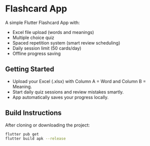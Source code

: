 # Flashcard App

A simple Flutter Flashcard App with:
- Excel file upload (words and meanings)
- Multiple choice quiz
- Spaced repetition system (smart review scheduling)
- Daily session limit (50 cards/day)
- Offline progress saving

## Getting Started

- Upload your Excel (.xlsx) with Column A = Word and Column B = Meaning.
- Start daily quiz sessions and review mistakes smartly.
- App automatically saves your progress locally.

## Build Instructions

After cloning or downloading the project:
```bash
flutter pub get
flutter build apk --release
